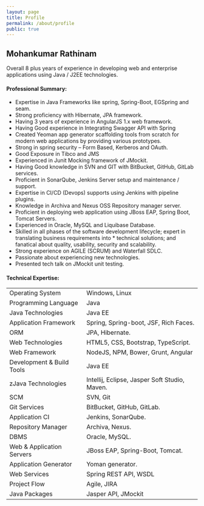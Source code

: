 ```yaml
---
layout: page
title: Profile
permalink: /about/profile
public: true
---
```



## Mohankumar Rathinam
Overall 8 plus years of experience in developing web and enterprise applications using Java / J2EE technologies.

#### **Professional Summary:**

* Expertise in Java Frameworks like spring, Spring-Boot, EGSpring and seam. 
* Strong proficiency with Hibernate, JPA framework.
* Having 3 years of experience in AngularJS 1.x web framework.
* Having Good experience in Integrating Swagger API with Spring 
* Created Yeoman app generator scaffolding tools from scratch for modern web applications by providing various prototypes. 
* Strong in spring security – Form Based, Kerberos and OAuth. 
* Good Exposure in Tibco and JMS
* Experienced in Junit Mocking framework of JMockit.
* Having Good knowledge in SVN and GIT with BitBucket, GitHub, GitLab services.
* Proficient in SonarQube, Jenkins Server setup and maintenance / support. 
* Expertise in CI/CD (Devops) supports using Jenkins with pipeline plugins.
* Knowledge in Archiva and Nexus OSS Repository manager server. 
* Proficient in deploying web application using JBoss EAP, Spring Boot, Tomcat Servers.
* Experienced in Oracle, MySQL and Liquibase Database.
* Skilled in all phases of the software development lifecycle; expert in translating business requirements into * technical solutions; and fanatical about quality, usability, security and scalability.
* Strong experience on AGILE (SCRUM) and Waterfall SDLC.
* Passionate about experiencing new technologies.
* Presented tech talk on JMockit unit testing. 

#### **Technical Expertise:**

|                       |                           |
| -------------         |:-------------             |
| Operating System      | Windows, Linux            |
| Programming Language  | Java                      |
| Java Technologies     | Java EE                   |
| Application Framework | Spring, Spring-boot, JSF, Rich Faces.                   |
| ORM                   | JPA, Hibernate.           |
| Web Technologies      | HTML5, CSS, Bootstrap, TypeScript.                   |
| Web Framework         | NodeJS, NPM, Bower, Grunt, Angular                   |
| Development & Build Tools    | Java EE                   |
| zJava Technologies    | Intellij, Eclipse, Jasper Soft Studio, Maven.                   |
| SCM                   | SVN, Git                  |
| Git Services          | BitBucket, GitHub, GitLab.|
| Application CI        | Jenkins, SonarQube.       |
| Repository Manager    | Archiva, Nexus.           |
| DBMS                  | Oracle, MySQL. |
| Web & Application Servers    | JBoss EAP, Spring-Boot, Tomcat.                   |
| Application Generator    | Yoman generator.                   |
| Web Services    | Spring REST API, WSDL                   |
| Project Flow    | Agile, JIRA                   |
| Java Packages    | Jasper API, JMockit                   |

